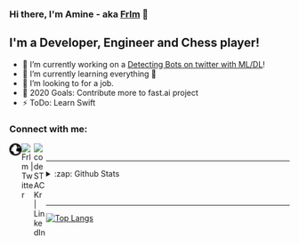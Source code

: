 ### Hi there, I'm Amine - aka [Frlm](https://mahamdiamine.github.io/) 👋

## I'm a Developer, Engineer and Chess player!

- 🔭 I’m currently working on a [Detecting Bots on twitter with ML/DL]()!
- 🌱 I’m currently learning everything 🤣
- 👯 I’m looking to for a job.
- 🥅 2020 Goals: Contribute more to fast.ai project
- ⚡ ToDo: Learn Swift

### Connect with me:

[<img align="left" alt="Frlm.com" width="22px" src="https://raw.githubusercontent.com/iconic/open-iconic/master/svg/globe.svg" />](https://mahamdiamine.github.io/)
[<img align="left" alt="Frlm | Twitter" width="22px" src="https://cdn.jsdelivr.net/npm/simple-icons@v3/icons/twitter.svg" />](https://twitter.com/MahamdiAmine)
[<img align="left" alt="codeSTACKr | LinkedIn" width="22px" src="https://cdn.jsdelivr.net/npm/simple-icons@v3/icons/linkedin.svg" />](https://www.linkedin.com/in/mohammed-mahamdi-b018b51b2)

<br />

---

<details>
  <summary>:zap: Github Stats</summary>

  <img align="left" alt="Amine's Github Stats" src="https://github-readme-stats.codestackr.vercel.app/api?username=MahamdiAmine&show_icons=true&hide_border=true" />

</details>
<br>
<br>

---

[![Top Langs](https://github-readme-stats.vercel.app/api/top-langs/?username=MahamdiAmine)](https://github.com/anuraghazra/github-readme-stats)


